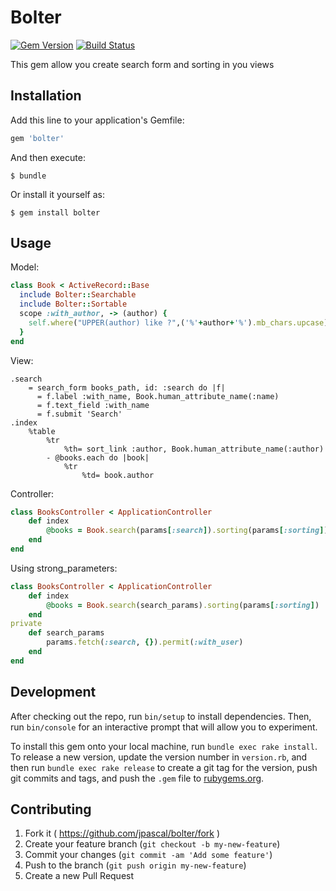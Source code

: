 # Bolter

[![Gem Version](https://badge.fury.io/rb/bolter.svg)](http://badge.fury.io/rb/bolter)
[![Build Status](https://travis-ci.org/jpascal/bolter.svg?branch=master)](https://travis-ci.org/jpascal/bolter)

This gem allow you create search form and sorting in you views

## Installation

Add this line to your application's Gemfile:

```ruby
gem 'bolter'
```

And then execute:

    $ bundle

Or install it yourself as:

    $ gem install bolter

## Usage

Model:
```ruby
class Book < ActiveRecord::Base 
  include Bolter::Searchable
  include Bolter::Sortable
  scope :with_author, -> (author) {
    self.where("UPPER(author) like ?",('%'+author+'%').mb_chars.upcase)
  }
end
```

View:
```haml
.search
    = search_form books_path, id: :search do |f|
      = f.label :with_name, Book.human_attribute_name(:name)
      = f.text_field :with_name
      = f.submit 'Search'
.index
    %table
        %tr
            %th= sort_link :author, Book.human_attribute_name(:author)
        - @books.each do |book|
            %tr
                %td= book.author
```

Controller:
```ruby
class BooksController < ApplicationController
    def index
        @books = Book.search(params[:search]).sorting(params[:sorting])
    end
end
```

Using strong_parameters:
```ruby
class BooksController < ApplicationController
    def index
        @books = Book.search(search_params).sorting(params[:sorting])
    end
private
    def search_params
        params.fetch(:search, {}).permit(:with_user)
    end
end
```



## Development

After checking out the repo, run `bin/setup` to install dependencies. Then, run `bin/console` for an interactive prompt that will allow you to experiment.

To install this gem onto your local machine, run `bundle exec rake install`. To release a new version, update the version number in `version.rb`, and then run `bundle exec rake release` to create a git tag for the version, push git commits and tags, and push the `.gem` file to [rubygems.org](https://rubygems.org).

## Contributing

1. Fork it ( https://github.com/jpascal/bolter/fork )
2. Create your feature branch (`git checkout -b my-new-feature`)
3. Commit your changes (`git commit -am 'Add some feature'`)
4. Push to the branch (`git push origin my-new-feature`)
5. Create a new Pull Request
